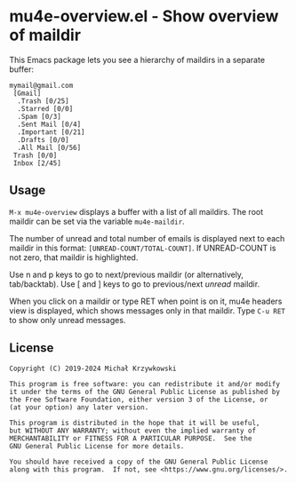# mu4e-overview.el - Show overview of maildir #

This Emacs package lets you see a hierarchy of maildirs in a separate buffer:

```
mymail@gmail.com
 [Gmail]
  .Trash [0/25]
  .Starred [0/0]
  .Spam [0/3]
  .Sent Mail [0/4]
  .Important [0/21]
  .Drafts [0/0]
  .All Mail [0/56]
 Trash [0/0]
 Inbox [2/45]
```

## Usage ##

`M-x mu4e-overview` displays a buffer with a list of all maildirs.  The root
maildir can be set via the variable `mu4e-maildir`.

The number of unread and total number of emails is displayed next to each
maildir in this format: `[UNREAD-COUNT/TOTAL-COUNT]`.  If UNREAD-COUNT is not
zero, that maildir is highlighted.

Use n and p keys to go to next/previous maildir (or alternatively,
tab/backtab).  Use [ and ] keys to go to previous/next *unread* maildir.

When you click on a maildir or type RET when point is on it, mu4e headers view
is displayed, which shows messages only in that maildir.  Type `C-u RET` to
show only unread messages.

## License ##

```
Copyright (C) 2019-2024 Michał Krzywkowski

This program is free software: you can redistribute it and/or modify
it under the terms of the GNU General Public License as published by
the Free Software Foundation, either version 3 of the License, or
(at your option) any later version.

This program is distributed in the hope that it will be useful,
but WITHOUT ANY WARRANTY; without even the implied warranty of
MERCHANTABILITY or FITNESS FOR A PARTICULAR PURPOSE.  See the
GNU General Public License for more details.

You should have received a copy of the GNU General Public License
along with this program.  If not, see <https://www.gnu.org/licenses/>.
```
<!-- Local Variables: -->
<!-- coding: utf-8 -->
<!-- fill-column: 79 -->
<!-- End: -->
